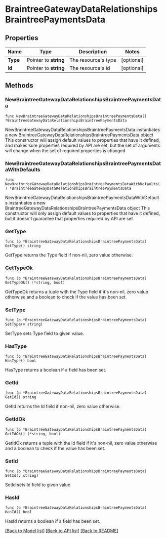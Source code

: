 # BraintreeGatewayDataRelationshipsBraintreePaymentsData

## Properties

Name | Type | Description | Notes
------------ | ------------- | ------------- | -------------
**Type** | Pointer to **string** | The resource&#39;s type | [optional] 
**Id** | Pointer to **string** | The resource&#39;s id | [optional] 

## Methods

### NewBraintreeGatewayDataRelationshipsBraintreePaymentsData

`func NewBraintreeGatewayDataRelationshipsBraintreePaymentsData() *BraintreeGatewayDataRelationshipsBraintreePaymentsData`

NewBraintreeGatewayDataRelationshipsBraintreePaymentsData instantiates a new BraintreeGatewayDataRelationshipsBraintreePaymentsData object
This constructor will assign default values to properties that have it defined,
and makes sure properties required by API are set, but the set of arguments
will change when the set of required properties is changed

### NewBraintreeGatewayDataRelationshipsBraintreePaymentsDataWithDefaults

`func NewBraintreeGatewayDataRelationshipsBraintreePaymentsDataWithDefaults() *BraintreeGatewayDataRelationshipsBraintreePaymentsData`

NewBraintreeGatewayDataRelationshipsBraintreePaymentsDataWithDefaults instantiates a new BraintreeGatewayDataRelationshipsBraintreePaymentsData object
This constructor will only assign default values to properties that have it defined,
but it doesn't guarantee that properties required by API are set

### GetType

`func (o *BraintreeGatewayDataRelationshipsBraintreePaymentsData) GetType() string`

GetType returns the Type field if non-nil, zero value otherwise.

### GetTypeOk

`func (o *BraintreeGatewayDataRelationshipsBraintreePaymentsData) GetTypeOk() (*string, bool)`

GetTypeOk returns a tuple with the Type field if it's non-nil, zero value otherwise
and a boolean to check if the value has been set.

### SetType

`func (o *BraintreeGatewayDataRelationshipsBraintreePaymentsData) SetType(v string)`

SetType sets Type field to given value.

### HasType

`func (o *BraintreeGatewayDataRelationshipsBraintreePaymentsData) HasType() bool`

HasType returns a boolean if a field has been set.

### GetId

`func (o *BraintreeGatewayDataRelationshipsBraintreePaymentsData) GetId() string`

GetId returns the Id field if non-nil, zero value otherwise.

### GetIdOk

`func (o *BraintreeGatewayDataRelationshipsBraintreePaymentsData) GetIdOk() (*string, bool)`

GetIdOk returns a tuple with the Id field if it's non-nil, zero value otherwise
and a boolean to check if the value has been set.

### SetId

`func (o *BraintreeGatewayDataRelationshipsBraintreePaymentsData) SetId(v string)`

SetId sets Id field to given value.

### HasId

`func (o *BraintreeGatewayDataRelationshipsBraintreePaymentsData) HasId() bool`

HasId returns a boolean if a field has been set.


[[Back to Model list]](../README.md#documentation-for-models) [[Back to API list]](../README.md#documentation-for-api-endpoints) [[Back to README]](../README.md)


